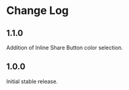# Change Log

## 1.1.0

Addition of Inline Share Button color selection.

## 1.0.0

Initial stable release.